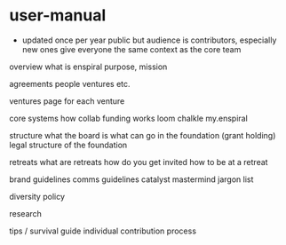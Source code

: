 # user-manual

- updated once per year
public but audience is contributors, especially new ones
give everyone the same context as the core team

overview
what is enspiral
purpose, mission

agreements
people
ventures etc.

ventures
page for each venture

core systems
how collab funding works
loom
chalkle
my.enspiral

structure
what the board is
what can go in the foundation (grant holding)
legal structure of the foundation

retreats
what are retreats
how do you get invited
how to be at a retreat

brand guidelines
comms guidelines
catalyst
mastermind
jargon list

diversity policy

research

tips / survival guide
individual contribution process

